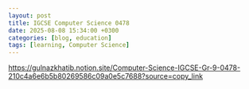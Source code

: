 ```yaml
---
layout: post  
title: IGCSE Computer Science 0478  
date: 2025-08-08 15:34:00 +0300  
categories: [blog, education]  
tags: [learning, Computer Science]  
---
```

https://gulnazkhatib.notion.site/Computer-Science-IGCSE-Gr-9-0478-210c4a6e6b5b80269586c09a0e5c7688?source=copy_link
